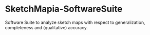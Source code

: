 # SketchMapia-SoftwareSuite
Software Suite to analyze sketch maps with respect to generalization, completeness and (qualitative) accuracy.

